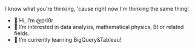   I know what you're thinking, 'cause right now I'm thinking the same thing!

- 👋 Hi, I’m @pri0r
- 👀 I’m interested in data analysis, mathematical physics, BI or related fields.
- 🌱 I’m currently learning BigQuery&Tableau!

<!---
pri0r/pri0r is a ✨ special ✨ repository because its `README.md` (this file) appears on your GitHub profile.
You can click the Preview link to take a look at your changes.
--->
